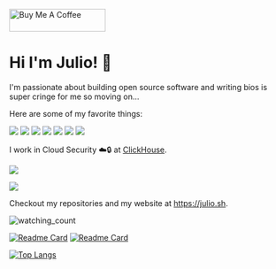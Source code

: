 <a href="https://www.buymeacoffee.com/lispdev" target="_blank"><img src="https://cdn.buymeacoffee.com/buttons/default-orange.png" alt="Buy Me A Coffee" height="41" width="174"></a>

# Hi I'm Julio! 🚀

I'm passionate about building open source software and writing bios is super cringe for me so moving on...

Here are some of my favorite things:

<img src="https://img.shields.io/badge/C-blue" /> <img src="https://img.shields.io/badge/ClickHouse-black?logo=clickhouse" /> <img src="https://img.shields.io/badge/Common%20Lisp-white" /> <img src="https://img.shields.io/badge/HTMX-gray" /> <img src="https://img.shields.io/badge/JavaScript-orange?logo=javascript" /> <img src="https://img.shields.io/badge/Python-yellow?logo=python" /> <img src="https://img.shields.io/badge/Racket-red?logo=racket" />

I work in Cloud Security ☁️🔒 at [ClickHouse](https://clickhouse.com).

<a href="https://fosstodon.org/@julioj" target="_blank"><img src="https://img.shields.io/badge/@julioj-purple?logo=mastodon" /></a>

<a href="https://x.com/lispdev" target="_blank"><img src="https://img.shields.io/badge/@LispDev-gray?logo=x" /></a>

Checkout my repositories and my website at https://julio.sh.

<img src="https://komarev.com/ghpvc/?username=juliojimenez&color=brightgreen" alt="watching_count" />

[![Readme Card](https://github-readme-stats.vercel.app/api/pin/?username=juliojimenez&repo=clickhouse-cl&theme=radical)](https://github.com/anuraghazra/github-readme-stats) [![Readme Card](https://github-readme-stats.vercel.app/api/pin/?username=juliojimenez&repo=hypermedia.systems&theme=radical)](https://github.com/anuraghazra/github-readme-stats)


[![Top Langs](https://github-readme-stats.vercel.app/api/top-langs/?username=juliojimenez&theme=radical)](https://github.com/anuraghazra/github-readme-stats)


<!--
**juliojimenez/juliojimenez** is a ✨ _special_ ✨ repository because its `README.md` (this file) appears on your GitHub profile.

Here are some ideas to get you started:

- 🔭 I’m currently working on ...
- 🌱 I’m currently learning ...
- 👯 I’m looking to collaborate on ...
- 🤔 I’m looking for help with ...
- 💬 Ask me about ...
- 📫 How to reach me: ...
- 😄 Pronouns: ...
- ⚡ Fun fact: ...
-->
